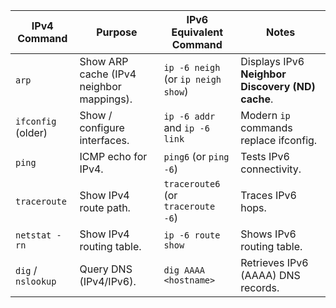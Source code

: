 | **IPv4 Command**   | **Purpose**                              | **IPv6 Equivalent Command**         | **Notes**                                        |
| ------------------ | ---------------------------------------- | ----------------------------------- | ------------------------------------------------ |
| `arp`              | Show ARP cache (IPv4 neighbor mappings). | `ip -6 neigh`  (or `ip neigh show`) | Displays IPv6 **Neighbor Discovery (ND) cache**. |
| `ifconfig` (older) | Show / configure interfaces.             | `ip -6 addr` and `ip -6 link`       | Modern `ip` commands replace ifconfig.           |
| `ping`             | ICMP echo for IPv4.                      | `ping6` (or `ping -6`)              | Tests IPv6 connectivity.                         |
| `traceroute`       | Show IPv4 route path.                    | `traceroute6` (or `traceroute -6`)  | Traces IPv6 hops.                                |
| `netstat -rn`      | Show IPv4 routing table.                 | `ip -6 route show`                  | Shows IPv6 routing table.                        |
| `dig` / `nslookup` | Query DNS (IPv4/IPv6).                   | `dig AAAA <hostname>`               | Retrieves IPv6 (AAAA) DNS records.               |

